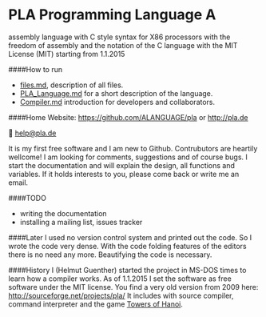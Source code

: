 PLA Programming Language A
=
assembly language with C style syntax for X86 processors with the freedom of assembly and the notation of the C language with the MIT License (MIT) starting from 1.1.2015

####How to run
* [files.md](files.md), description of all files.
* [PLA_Language.md](pla/doc/PLA_Language.md) for a short description of the language.
* [Compiler.md](pla/doc/PLA_Compiler.md) introduction for developers and collaborators.

####Home
Website: https://github.com/ALANGUAGE/pla or http://pla.de

:e-mail: help@pla.de

It is my first free software and I am new to Github. Contrubutors are heartily wellcome! 
I am looking for comments, suggestions and of  course bugs. I start the documentation and will explain the design, all functions and variables. If it holds interests to you, please come back or write me an email.

####TODO
* writing the documentation
* installing a mailing list, issues tracker

####Later
I used no version control system and printed out the code. 
So I wrote the code very dense. With the code folding features of the editors 
there is no need any more. Beautifying the code is necessary.

####History
I (Helmut Guenther) started the project in MS-DOS times to learn how a compiler works.
As of 1.1.2015 I set the software as free software under the MIT license.
You find a very old version from 2009 here: http://sourceforge.net/projects/pla/
It includes with source compiler, command interpreter and the game [Towers of Hanoi](http://en.wikipedia.org/wiki/Tower_of_Hanoi).

